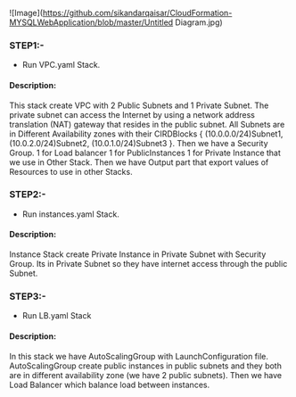 ![Image](https://github.com/sikandarqaisar/CloudFormation-MYSQLWebApplication/blob/master/Untitled Diagram.jpg)
### STEP1:-
- Run VPC.yaml Stack.

#### Description: 
This stack create VPC with 2 Public Subnets and 1 Private Subnet. The private subnet can access the Internet by using a network address translation (NAT) gateway that resides in the public subnet. All Subnets are in Different Availability zones with their CIRDBlocks { (10.0.0.0/24)Subnet1, (10.0.2.0/24)Subnet2, (10.0.1.0/24)Subnet3 }. Then we have a Security Group. 1 for Load balancer 1 for PublicInstances 1 for Private Instance that we use in Other Stack. Then we have Output part that export values of Resources to use in other Stacks.

### STEP2:-
- Run instances.yaml Stack.

#### Description: 
Instance Stack create Private Instance in Private Subnet with Security Group. Its in Private Subnet so they have internet access through the public Subnet. 

### STEP3:-
- Run LB.yaml Stack 

#### Description:
In this stack we have AutoScalingGroup with LaunchConfiguration file. AutoScalingGroup create public instances in public subnets and they both are in different availability zone (we have 2 public subnets). Then we have Load Balancer which balance load between instances.

